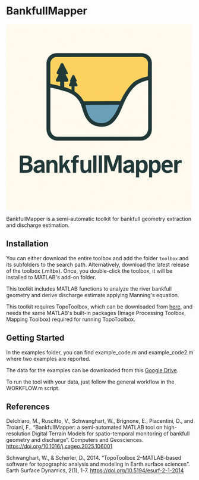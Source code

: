 # BankfullMapper

<img src="images/bankfull_map.png" align="center" width=500>

BankfullMapper is a semi-automatic toolkit for bankfull geometry extraction and discharge estimation.


## Installation

You can either download the entire toolbox and add the folder `toolbox` and its subfolders to the search path. Alternatively, download the latest release of the toolbox (.mltbx). Once, you double-click the toolbox, it will be installed to MATLAB's add-on folder.

This toolkit includes MATLAB functions to analyze the river bankfull geometry and derive discharge estimate applying Manning's equation. 

This toolkit requires TopoToolbox, which can be downloaded from [here](https://github.com/TopoToolbox/topotoolbox3), and needs the same MATLAB's built-in packages (Image Processing Toolbox, Mapping Toolbox) required for running TopoToolbox.


## Getting Started

In the examples folder, you can find example_code.m and example_code2.m where two examples are reported.

The data for the examples can be downloaded from this [Google Drive](https://drive.google.com/drive/folders/1dM2VZWRmLslaq0dfifNAPaci4E1Bd0Pa?usp=drive_link).

To run the tool with your data, just follow the general workflow in the WORKFLOW.m script. 

## References

Delchiaro, M., Ruscitto, V., Schwanghart, W., Brignone, E., Piacentini, D., and Troiani, F.. “BankfullMapper: a semi-automated MATLAB tool on high-resolution Digital Terrain Models for spatio-temporal monitoring of bankfull geometry and discharge”. Computers and Geosciences. https://doi.org/10.1016/j.cageo.2025.106001

Schwanghart, W., & Scherler, D., 2014. “TopoToolbox 2–MATLAB-based software for topographic analysis and modeling in Earth surface sciences”. Earth Surface Dynamics, 2(1), 1-7. https://doi.org/10.5194/esurf-2-1-2014
